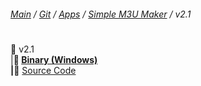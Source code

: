 ﻿###### [Main](https://pikakid98.github.io) / [Git](https://git-pikakid98.github.io) / [Apps](https://git-pikakid98.github.io/apps) / [Simple M3U Maker](https://git-pikakid98.github.io/apps/simple-m3u-maker) / v2.1
<h1></h1>

📂 v2.1
\
|____📁 [Binary (Windows)](https://github.com/Git-Pikakid98/simple-m3u-maker/releases/download/v2.1/M3U.Maker.v2.1.7z)
\
|____📁 [Source Code](https://github.com/Git-Pikakid98/simple-m3u-maker/archive/refs/tags/v2.1.zip)
